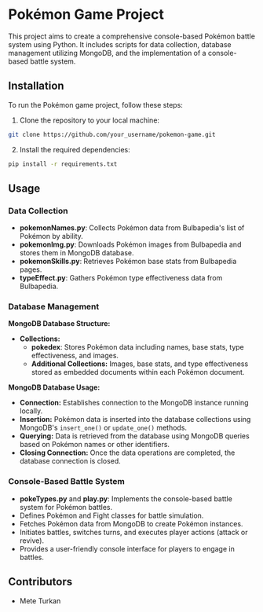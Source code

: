 # Pokémon Game Project

This project aims to create a comprehensive console-based Pokémon battle system using Python. It includes scripts for data collection, database management utilizing MongoDB, and the implementation of a console-based battle system.

## Installation

To run the Pokémon game project, follow these steps:

1. Clone the repository to your local machine:

```bash
git clone https://github.com/your_username/pokemon-game.git
```

2. Install the required dependencies:

```bash
pip install -r requirements.txt
```

## Usage

### Data Collection

- **pokemonNames.py**: Collects Pokémon data from Bulbapedia's list of Pokémon by ability.
- **pokemonImg.py**: Downloads Pokémon images from Bulbapedia and stores them in MongoDB database.
- **pokemonSkills.py**: Retrieves Pokémon base stats from Bulbapedia pages.
- **typeEffect.py**: Gathers Pokémon type effectiveness data from Bulbapedia.

### Database Management

**MongoDB Database Structure:**

- **Collections:**
  - **pokedex**: Stores Pokémon data including names, base stats, type effectiveness, and images.
  - **Additional Collections:** Images, base stats, and type effectiveness stored as embedded documents within each Pokémon document.

**MongoDB Database Usage:**

- **Connection:** Establishes connection to the MongoDB instance running locally.
- **Insertion:** Pokémon data is inserted into the database collections using MongoDB's `insert_one()` or `update_one()` methods.
- **Querying:** Data is retrieved from the database using MongoDB queries based on Pokémon names or other identifiers.
- **Closing Connection:** Once the data operations are completed, the database connection is closed.

### Console-Based Battle System

- **pokeTypes.py** and **play.py**: Implements the console-based battle system for Pokémon battles.
- Defines Pokémon and Fight classes for battle simulation.
- Fetches Pokémon data from MongoDB to create Pokémon instances.
- Initiates battles, switches turns, and executes player actions (attack or revive).
- Provides a user-friendly console interface for players to engage in battles.

## Contributors

- Mete Turkan
